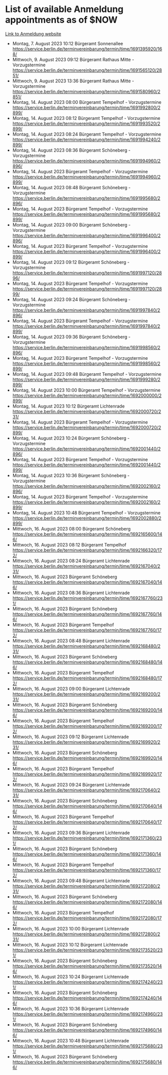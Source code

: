 # List of available Anmeldung appointments as of $NOW
[Link to Anmeldung website](https://service.berlin.de/terminvereinbarung/termin/tag.php?termin=1&anliegen[]=120686&dienstleisterlist=122210,122217,327316,122219,327312,122227,327314,122231,327346,122243,327348,122254,122252,329742,122260,329745,122262,329748,122271,327278,122273,327274,122277,327276,330436,122280,327294,122282,327290,122284,327292,122291,327270,122285,327266,122286,327264,122296,327268,150230,329760,122297,327286,122294,327284,122312,329763,122314,329775,122304,327330,122311,327334,122309,327332,317869,122281,327352,122279,329772,122283,122276,327324,122274,327326,122267,329766,122246,327318,122251,327320,122257,327322,122208,327298,122226,327300&herkunft=http%3A%2F%2Fservice.berlin.de%2Fdienstleistung%2F120686%2F)
- Montag, 7. August 2023 10:12 Bürgeramt Sonnenallee https://service.berlin.de/terminvereinbarung/termin/time/1691395920/168/
- Mittwoch, 9. August 2023 09:12 Bürgeramt Rathaus Mitte - Vorzugstermine https://service.berlin.de/terminvereinbarung/termin/time/1691565120/2851/
- Mittwoch, 9. August 2023 13:36 Bürgeramt Rathaus Mitte - Vorzugstermine https://service.berlin.de/terminvereinbarung/termin/time/1691580960/2851/
- Montag, 14. August 2023 08:00 Bürgeramt Tempelhof - Vorzugstermine https://service.berlin.de/terminvereinbarung/termin/time/1691992800/2899/
- Montag, 14. August 2023 08:12 Bürgeramt Tempelhof - Vorzugstermine https://service.berlin.de/terminvereinbarung/termin/time/1691993520/2899/
- Montag, 14. August 2023 08:24 Bürgeramt Tempelhof - Vorzugstermine https://service.berlin.de/terminvereinbarung/termin/time/1691994240/2899/
- Montag, 14. August 2023 08:36 Bürgeramt Schöneberg - Vorzugstermine https://service.berlin.de/terminvereinbarung/termin/time/1691994960/2896/
- Montag, 14. August 2023  Bürgeramt Tempelhof - Vorzugstermine https://service.berlin.de/terminvereinbarung/termin/time/1691994960/2899/
- Montag, 14. August 2023 08:48 Bürgeramt Schöneberg - Vorzugstermine https://service.berlin.de/terminvereinbarung/termin/time/1691995680/2896/
- Montag, 14. August 2023  Bürgeramt Tempelhof - Vorzugstermine https://service.berlin.de/terminvereinbarung/termin/time/1691995680/2899/
- Montag, 14. August 2023 09:00 Bürgeramt Schöneberg - Vorzugstermine https://service.berlin.de/terminvereinbarung/termin/time/1691996400/2896/
- Montag, 14. August 2023  Bürgeramt Tempelhof - Vorzugstermine https://service.berlin.de/terminvereinbarung/termin/time/1691996400/2899/
- Montag, 14. August 2023 09:12 Bürgeramt Schöneberg - Vorzugstermine https://service.berlin.de/terminvereinbarung/termin/time/1691997120/2896/
- Montag, 14. August 2023  Bürgeramt Tempelhof - Vorzugstermine https://service.berlin.de/terminvereinbarung/termin/time/1691997120/2899/
- Montag, 14. August 2023 09:24 Bürgeramt Schöneberg - Vorzugstermine https://service.berlin.de/terminvereinbarung/termin/time/1691997840/2896/
- Montag, 14. August 2023  Bürgeramt Tempelhof - Vorzugstermine https://service.berlin.de/terminvereinbarung/termin/time/1691997840/2899/
- Montag, 14. August 2023 09:36 Bürgeramt Schöneberg - Vorzugstermine https://service.berlin.de/terminvereinbarung/termin/time/1691998560/2896/
- Montag, 14. August 2023  Bürgeramt Tempelhof - Vorzugstermine https://service.berlin.de/terminvereinbarung/termin/time/1691998560/2899/
- Montag, 14. August 2023 09:48 Bürgeramt Tempelhof - Vorzugstermine https://service.berlin.de/terminvereinbarung/termin/time/1691999280/2899/
- Montag, 14. August 2023 10:00 Bürgeramt Tempelhof - Vorzugstermine https://service.berlin.de/terminvereinbarung/termin/time/1692000000/2899/
- Montag, 14. August 2023 10:12 Bürgeramt Lichtenrade https://service.berlin.de/terminvereinbarung/termin/time/1692000720/231/
- Montag, 14. August 2023  Bürgeramt Tempelhof - Vorzugstermine https://service.berlin.de/terminvereinbarung/termin/time/1692000720/2899/
- Montag, 14. August 2023 10:24 Bürgeramt Schöneberg - Vorzugstermine https://service.berlin.de/terminvereinbarung/termin/time/1692001440/2896/
- Montag, 14. August 2023  Bürgeramt Tempelhof - Vorzugstermine https://service.berlin.de/terminvereinbarung/termin/time/1692001440/2899/
- Montag, 14. August 2023 10:36 Bürgeramt Schöneberg - Vorzugstermine https://service.berlin.de/terminvereinbarung/termin/time/1692002160/2896/
- Montag, 14. August 2023  Bürgeramt Tempelhof - Vorzugstermine https://service.berlin.de/terminvereinbarung/termin/time/1692002160/2899/
- Montag, 14. August 2023 10:48 Bürgeramt Tempelhof - Vorzugstermine https://service.berlin.de/terminvereinbarung/termin/time/1692002880/2899/
- Mittwoch, 16. August 2023 08:00 Bürgeramt Schöneberg https://service.berlin.de/terminvereinbarung/termin/time/1692165600/146/
- Mittwoch, 16. August 2023 08:12 Bürgeramt Tempelhof https://service.berlin.de/terminvereinbarung/termin/time/1692166320/172/
- Mittwoch, 16. August 2023 08:24 Bürgeramt Lichtenrade https://service.berlin.de/terminvereinbarung/termin/time/1692167040/231/
- Mittwoch, 16. August 2023  Bürgeramt Schöneberg https://service.berlin.de/terminvereinbarung/termin/time/1692167040/146/
- Mittwoch, 16. August 2023 08:36 Bürgeramt Lichtenrade https://service.berlin.de/terminvereinbarung/termin/time/1692167760/231/
- Mittwoch, 16. August 2023  Bürgeramt Schöneberg https://service.berlin.de/terminvereinbarung/termin/time/1692167760/146/
- Mittwoch, 16. August 2023  Bürgeramt Tempelhof https://service.berlin.de/terminvereinbarung/termin/time/1692167760/172/
- Mittwoch, 16. August 2023 08:48 Bürgeramt Lichtenrade https://service.berlin.de/terminvereinbarung/termin/time/1692168480/231/
- Mittwoch, 16. August 2023  Bürgeramt Schöneberg https://service.berlin.de/terminvereinbarung/termin/time/1692168480/146/
- Mittwoch, 16. August 2023  Bürgeramt Tempelhof https://service.berlin.de/terminvereinbarung/termin/time/1692168480/172/
- Mittwoch, 16. August 2023 09:00 Bürgeramt Lichtenrade https://service.berlin.de/terminvereinbarung/termin/time/1692169200/231/
- Mittwoch, 16. August 2023  Bürgeramt Schöneberg https://service.berlin.de/terminvereinbarung/termin/time/1692169200/146/
- Mittwoch, 16. August 2023  Bürgeramt Tempelhof https://service.berlin.de/terminvereinbarung/termin/time/1692169200/172/
- Mittwoch, 16. August 2023 09:12 Bürgeramt Lichtenrade https://service.berlin.de/terminvereinbarung/termin/time/1692169920/231/
- Mittwoch, 16. August 2023  Bürgeramt Schöneberg https://service.berlin.de/terminvereinbarung/termin/time/1692169920/146/
- Mittwoch, 16. August 2023  Bürgeramt Tempelhof https://service.berlin.de/terminvereinbarung/termin/time/1692169920/172/
- Mittwoch, 16. August 2023 09:24 Bürgeramt Lichtenrade https://service.berlin.de/terminvereinbarung/termin/time/1692170640/231/
- Mittwoch, 16. August 2023  Bürgeramt Schöneberg https://service.berlin.de/terminvereinbarung/termin/time/1692170640/146/
- Mittwoch, 16. August 2023  Bürgeramt Tempelhof https://service.berlin.de/terminvereinbarung/termin/time/1692170640/172/
- Mittwoch, 16. August 2023 09:36 Bürgeramt Lichtenrade https://service.berlin.de/terminvereinbarung/termin/time/1692171360/231/
- Mittwoch, 16. August 2023  Bürgeramt Schöneberg https://service.berlin.de/terminvereinbarung/termin/time/1692171360/146/
- Mittwoch, 16. August 2023  Bürgeramt Tempelhof https://service.berlin.de/terminvereinbarung/termin/time/1692171360/172/
- Mittwoch, 16. August 2023 09:48 Bürgeramt Lichtenrade https://service.berlin.de/terminvereinbarung/termin/time/1692172080/231/
- Mittwoch, 16. August 2023  Bürgeramt Schöneberg https://service.berlin.de/terminvereinbarung/termin/time/1692172080/146/
- Mittwoch, 16. August 2023  Bürgeramt Tempelhof https://service.berlin.de/terminvereinbarung/termin/time/1692172080/172/
- Mittwoch, 16. August 2023 10:00 Bürgeramt Lichtenrade https://service.berlin.de/terminvereinbarung/termin/time/1692172800/231/
- Mittwoch, 16. August 2023 10:12 Bürgeramt Lichtenrade https://service.berlin.de/terminvereinbarung/termin/time/1692173520/231/
- Mittwoch, 16. August 2023  Bürgeramt Schöneberg https://service.berlin.de/terminvereinbarung/termin/time/1692173520/146/
- Mittwoch, 16. August 2023 10:24 Bürgeramt Lichtenrade https://service.berlin.de/terminvereinbarung/termin/time/1692174240/231/
- Mittwoch, 16. August 2023  Bürgeramt Schöneberg https://service.berlin.de/terminvereinbarung/termin/time/1692174240/146/
- Mittwoch, 16. August 2023 10:36 Bürgeramt Lichtenrade https://service.berlin.de/terminvereinbarung/termin/time/1692174960/231/
- Mittwoch, 16. August 2023  Bürgeramt Schöneberg https://service.berlin.de/terminvereinbarung/termin/time/1692174960/146/
- Mittwoch, 16. August 2023 10:48 Bürgeramt Lichtenrade https://service.berlin.de/terminvereinbarung/termin/time/1692175680/231/
- Mittwoch, 16. August 2023  Bürgeramt Schöneberg https://service.berlin.de/terminvereinbarung/termin/time/1692175680/146/
